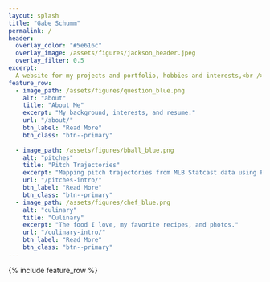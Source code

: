 ```yaml
---
layout: splash
title: "Gabe Schumm"
permalink: /
header:
  overlay_color: "#5e616c"
  overlay_image: /assets/figures/jackson_header.jpeg
  overlay_filter: 0.5
excerpt: 
  A website for my projects and portfolio, hobbies and interests,<br /> and personal information.
feature_row:
  - image_path: /assets/figures/question_blue.png
    alt: "about"
    title: "About Me"
    excerpt: "My background, interests, and resume."
    url: "/about/"
    btn_label: "Read More"
    btn_class: "btn--primary"
    
  - image_path: /assets/figures/bball_blue.png
    alt: "pitches"
    title: "Pitch Trajectories"
    excerpt: "Mapping pitch trajectories from MLB Statcast data using Physics and Python."
    url: "/pitches-intro/"
    btn_label: "Read More"
    btn_class: "btn--primary"
  - image_path: /assets/figures/chef_blue.png
    alt: "culinary"
    title: "Culinary"
    excerpt: "The food I love, my favorite recipes, and photos."
    url: "/culinary-intro/"
    btn_label: "Read More"
    btn_class: "btn--primary"
---
```


{% include feature_row %}